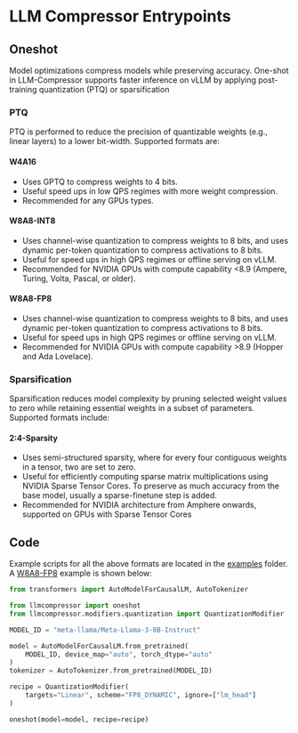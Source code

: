 # LLM Compressor Entrypoints

## Oneshot

Model optimizations compress models while preserving accuracy. One-shot in LLM-Compressor supports faster inference on vLLM by applying post-training quantization (PTQ) or sparsification

### PTQ
PTQ is performed to reduce the precision of quantizable weights (e.g., linear layers) to a lower bit-width. Supported formats are:

#### W4A16
- Uses GPTQ to compress weights to 4 bits. 
- Useful speed ups in low QPS regimes with more weight compression. 
- Recommended for any GPUs types. 
#### W8A8-INT8 
- Uses channel-wise quantization to compress weights to 8 bits, and uses dynamic per-token quantization to compress activations to 8 bits. 
- Useful for speed ups in high QPS regimes or offline serving on vLLM. 
- Recommended for NVIDIA GPUs with compute capability <8.9 (Ampere, Turing, Volta, Pascal, or older). 
#### W8A8-FP8
- Uses channel-wise quantization to compress weights to 8 bits, and uses dynamic per-token quantization to compress activations to 8 bits. 
- Useful for speed ups in high QPS regimes or offline serving on vLLM. 
- Recommended for NVIDIA GPUs with compute capability >8.9 (Hopper and Ada Lovelace). 

### Sparsification
Sparsification reduces model complexity by pruning selected weight values to zero while retaining essential weights in a subset of parameters. Supported formats include:

#### 2:4-Sparsity
- Uses semi-structured sparsity, where for every four contiguous weights in a tensor, two are set to zero. 
- Useful for efficiently computing sparse matrix multiplications using NVIDIA Sparse Tensor Cores. To preserve as much accuracy from the base model, usually a sparse-finetune step is added. 
- Recommended for NVIDIA architecture from Amphere onwards, supported on GPUs with Sparse Tensor Cores

## Code

Example scripts for all the above formats are located in the [examples](../../../examples/) folder. A [W8A8-FP8](../../../examples/quantization_w8a8_fp8/llama3_example.py) example is shown below: 

```python
from transformers import AutoModelForCausalLM, AutoTokenizer

from llmcompressor import oneshot
from llmcompressor.modifiers.quantization import QuantizationModifier

MODEL_ID = "meta-llama/Meta-Llama-3-8B-Instruct"

model = AutoModelForCausalLM.from_pretrained(
    MODEL_ID, device_map="auto", torch_dtype="auto"
)
tokenizer = AutoTokenizer.from_pretrained(MODEL_ID)

recipe = QuantizationModifier(
    targets="Linear", scheme="FP8_DYNAMIC", ignore=["lm_head"]
)

oneshot(model=model, recipe=recipe)
```
